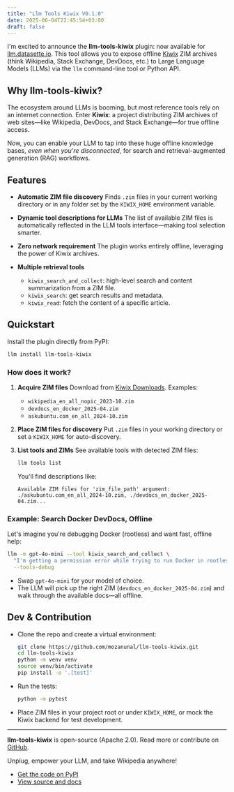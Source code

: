 ```yaml
---
title: "Llm Tools Kiwix V0.1.0"
date: 2025-06-04T22:45:54+03:00
draft: false
---
```


I'm excited to announce the **llm-tools-kiwix** plugin: now available for [llm.datasette.io](https://llm.datasette.io/). This tool allows you to expose offline [Kiwix](https://www.kiwix.org/) ZIM archives (think Wikipedia, Stack Exchange, DevDocs, etc.) to Large Language Models (LLMs) via the `llm` command-line tool or Python API.

<!--more-->

## Why llm-tools-kiwix?

The ecosystem around LLMs is booming, but most reference tools rely on an internet connection. Enter **Kiwix**: a project distributing ZIM archives of web sites—like  Wikipedia, DevDocs, and Stack Exchange—for true offline access.

Now, you can enable your LLM to tap into these huge offline knowledge bases, _even when you're disconnected_, for search and retrieval-augmented generation (RAG) workflows.

## Features

- **Automatic ZIM file discovery**
  Finds `.zim` files in your current working directory or in any folder set by the `KIWIX_HOME` environment variable.

- **Dynamic tool descriptions for LLMs**
  The list of available ZIM files is automatically reflected in the LLM tools interface—making tool selection smarter.

- **Zero network requirement**
  The plugin works entirely offline, leveraging the power of Kiwix archives.

- **Multiple retrieval tools**
  - `kiwix_search_and_collect`: high-level search and content summarization from a ZIM file.
  - `kiwix_search`: get search results and metadata.
  - `kiwix_read`: fetch the content of a specific article.

## Quickstart

Install the plugin directly from PyPI:

```bash
llm install llm-tools-kiwix
```

### How does it work?

1. **Acquire ZIM files**
   Download from [Kiwix Downloads](https://download.kiwix.org/zim/). Examples:
   - `wikipedia_en_all_nopic_2023-10.zim`
   - `devdocs_en_docker_2025-04.zim`
   - `askubuntu.com_en_all_2024-10.zim`

2. **Place ZIM files for discovery**
   Put `.zim` files in your working directory or set a `KIWIX_HOME` for auto-discovery.

3. **List tools and ZIMs**
   See available tools with detected ZIM files:
   ```bash
   llm tools list
   ```
   You'll find descriptions like:
   ```
   Available ZIM files for 'zim_file_path' argument: ./askubuntu.com_en_all_2024-10.zim, ./devdocs_en_docker_2025-04.zim...
   ```

### Example: Search Docker DevDocs, Offline

Let's imagine you're debugging Docker (rootless) and want fast, offline help:

```bash
llm -m gpt-4o-mini --tool kiwix_search_and_collect \
  "I'm getting a permission error while trying to run Docker in rootless mode. Please search and provide relevant information from the Docker devdocs." \
  --tools-debug
```
- Swap `gpt-4o-mini` for your model of choice.
- The LLM will pick up the right ZIM (`devdocs_en_docker_2025-04.zim`) and walk through the available docs—all offline.

## Dev & Contribution

- Clone the repo and create a virtual environment:
  ```bash
  git clone https://github.com/mozanunal/llm-tools-kiwix.git
  cd llm-tools-kiwix
  python -m venv venv
  source venv/bin/activate
  pip install -e '.[test]'
  ```
- Run the tests:
  ```bash
  python -m pytest
  ```
- Place ZIM files in your project root or under `KIWIX_HOME`, or mock the Kiwix backend for test development.

---

**llm-tools-kiwix** is open-source (Apache 2.0). Read more or contribute on [GitHub](https://github.com/mozanunal/llm-tools-kiwix).

Unplug, empower your LLM, and take Wikipedia anywhere!

- [Get the code on PyPI](https://pypi.org/project/llm-tools-kiwix/)
- [View source and docs](https://github.com/mozanunal/llm-tools-kiwix)


